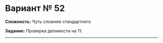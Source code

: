 # Вариант № 52
**Сложность:** Чуть сложнее cтандартного

**Задание:**  Проверка делимости на 11.

---